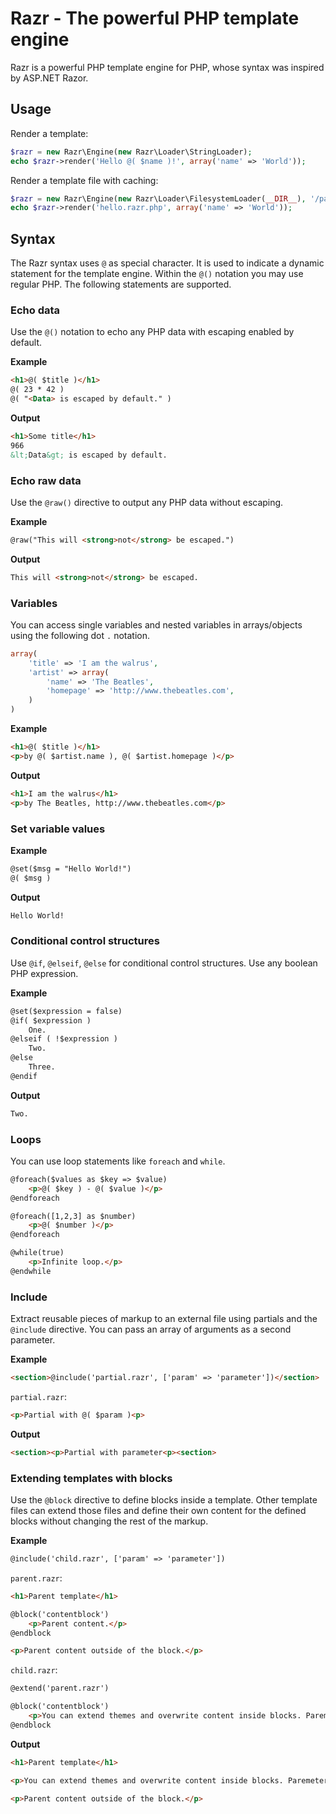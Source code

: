 # Razr - The powerful PHP template engine

Razr is a powerful PHP template engine for PHP, whose syntax was inspired by ASP.NET Razor.

## Usage

Render a template:

```php
$razr = new Razr\Engine(new Razr\Loader\StringLoader);
echo $razr->render('Hello @( $name )!', array('name' => 'World'));
```

Render a template file with caching:

```php
$razr = new Razr\Engine(new Razr\Loader\FilesystemLoader(__DIR__), '/path/to/cache');
echo $razr->render('hello.razr.php', array('name' => 'World'));
```

## Syntax

The Razr syntax uses `@` as special character. It is used to indicate a dynamic statement for the template engine. Within the `@()` notation you may use regular PHP. The following statements are supported.

### Echo data

Use the `@()` notation to echo any PHP data with escaping enabled by default.

**Example**

```html
<h1>@( $title )</h1>
@( 23 * 42 )
@( "<Data> is escaped by default." )
```

**Output**

```html
<h1>Some title</h1>
966
&lt;Data&gt; is escaped by default.
```

### Echo raw data

Use the `@raw()` directive to output any PHP data without escaping.

**Example**

```html
@raw("This will <strong>not</strong> be escaped.")
```

**Output**

```html
This will <strong>not</strong> be escaped.
```

### Variables

You can access single variables and nested variables in arrays/objects using the following dot `.` notation.

```php
array(
    'title' => 'I am the walrus',
    'artist' => array(
        'name' => 'The Beatles',
        'homepage' => 'http://www.thebeatles.com',
    )
)
```

**Example**

```html
<h1>@( $title )</h1>
<p>by @( $artist.name ), @( $artist.homepage )</p>
```

**Output**

```html
<h1>I am the walrus</h1>
<p>by The Beatles, http://www.thebeatles.com</p>
```

### Set variable values

**Example**

```html
@set($msg = "Hello World!")
@( $msg )
```

**Output**

```html
Hello World!
```


### Conditional control structures

Use `@if`, `@elseif`, `@else` for conditional control structures. Use any boolean PHP expression.

**Example**

```html
@set($expression = false)
@if( $expression )
    One.
@elseif ( !$expression ) 
    Two.
@else
    Three.
@endif
```

**Output**

```html
Two.
```


### Loops

You can use loop statements like `foreach` and `while`.

```html
@foreach($values as $key => $value)
    <p>@( $key ) - @( $value )</p>
@endforeach

@foreach([1,2,3] as $number)
    <p>@( $number )</p>
@endforeach

@while(true)
    <p>Infinite loop.</p>
@endwhile
```

### Include

Extract reusable pieces of markup to an external file using partials and the `@include` directive. You can pass an array of arguments as a second parameter.

**Example**

```html
<section>@include('partial.razr', ['param' => 'parameter'])</section>
```

`partial.razr`:

```html
<p>Partial with @( $param )<p>
```

**Output**

```html
<section><p>Partial with parameter<p><section>
```

### Extending templates with blocks

Use the `@block` directive to define blocks inside a template. Other template files can extend those files and define their own content for the defined blocks without changing the rest of the markup.

**Example**

```html
@include('child.razr', ['param' => 'parameter'])
```

`parent.razr`:

```html
<h1>Parent template</h1>

@block('contentblock')
    <p>Parent content.</p>
@endblock

<p>Parent content outside of the block.</p>
```

`child.razr`:

```html
@extend('parent.razr')

@block('contentblock')
    <p>You can extend themes and overwrite content inside blocks. Paremeters are available as well: @( $param ).</p>
@endblock

```

**Output**

```html
<h1>Parent template</h1>

<p>You can extend themes and overwrite content inside blocks. Paremeters are available as well: parameter.</p>

<p>Parent content outside of the block.</p>
```
